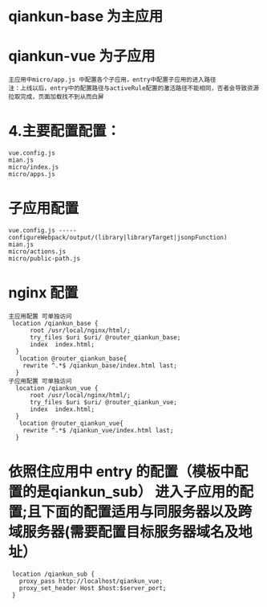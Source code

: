 # qiankun-base 为主应用
# qiankun-vue 为子应用
```
主应用中micro/app.js 中配置各个子应用，entry中配置子应用的进入路径
注：上线以后，entry中的配置路径与activeRule配置的激活路径不能相同，否者会导致资源拉取完成，页面加载找不到从而白屏
```
# 4.主要配置配置：
```
vue.config.js
mian.js
micro/index.js
micro/apps.js
```
# 子应用配置
```
vue.config.js ----- configureWebpack/output/(library|libraryTarget|jsonpFunction)
mian.js
micro/actions.js
micro/public-path.js
```
# nginx 配置
```
主应用配置 可单独访问
 location /qiankun_base {
      root /usr/local/nginx/html/;
      try_files $uri $uri/ @router_qiankun_base;
      index  index.html;
  }
   location @router_qiankun_base{
    rewrite ^.*$ /qiankun_base/index.html last;
  }
子应用配置 可单独访问
  location /qiankun_vue {
      root /usr/local/nginx/html/;
      try_files $uri $uri/ @router_qiankun_vue;
      index  index.html;
  }
   location @router_qiankun_vue{
    rewrite ^.*$ /qiankun_vue/index.html last;
  }
```
 # 依照住应用中 entry 的配置（模板中配置的是qiankun_sub） 进入子应用的配置;且下面的配置适用与同服务器以及跨域服务器(需要配置目标服务器域名及地址）
 ```
  location /qiankun_sub {
    proxy_pass http://localhost/qiankun_vue;
    proxy_set_header Host $host:$server_port;
  }
  ```
